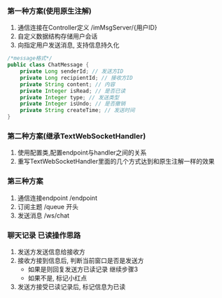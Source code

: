 ### 第一种方案(使用原生注解)
1. 通信连接在Controller定义 /imMsgServer/{用户ID}
2. 自定义数据结构存储用户会话
3. 向指定用户发送消息, 支持信息持久化


```java
/*message格式*/
public class ChatMessage {
    private Long senderId; // 发送方ID
    private Long recipientId; // 接收方ID
    private String content; // 内容
    private Integer isRead; // 是否已读
    private Integer type; // 发送类型
    private Integer isUndo; // 是否撤销
    private String createTime; // 发送时间
}
```

### 第二种方案(继承TextWebSocketHandler)
1. 使用配置类,配置endpoint与handler之间的关系
2. 重写TextWebSocketHandler里面的几个方式达到和原生注解一样的效果


### 第三种方案
1. 通信连接endpoint /endpoint
2. 订阅主题 /queue 开头
3. 发送消息 /ws/chat



### 聊天记录 已读操作思路
1. 发送方发送信息给接收方
2. 接收方接到信息后, 判断当前窗口是否是发送方
    - 如果是则回复发送方已读记录 继续步骤3
    - 如果不是, 标记小红点
3. 发送方接受已读记录后, 标记信息为已读


